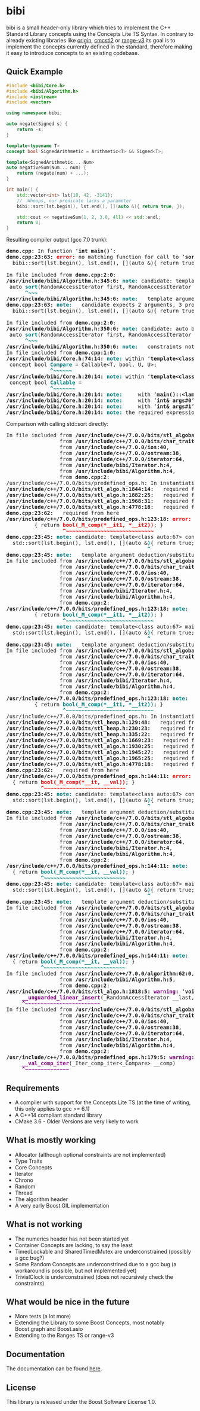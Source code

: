 bibi
====

bibi is a small header-only library which tries to implement the C++ Standard Library concepts using the Concepts Lite TS Syntax. In contrary to already existing libraries like [origin](https://github.com/asutton/origin), [cmcstl2](https://github.com/CaseyCarter/cmcstl2) or [range-v3](https://github.com/ericniebler/range-v3) its goal is to implement the concepts currently defined in the standard, therefore making it easy to introduce concepts to an existing codebase.

Quick Example
-------------
	
```c++
#include <bibi/Core.h>
#include <bibi/Algorithm.h>
#include <iostream>
#include <vector>

using namespace bibi;

auto negate(Signed s) {
	return -s;
}

template<typename T>
concept bool SignedArithmetic = Arithmetic<T> && Signed<T>;

template<SignedArithmetic... Num>
auto negativeSum(Num... num) {
	return (negate(num) + ...);
}

int main() {
	std::vector<int> lst{10, 42, -3141};
	//  Whoops, our predicate lacks a parameter
	bibi::sort(lst.begin(), lst.end(), [](auto &){ return true; });

	std::cout << negativeSum(1, 2, 3.0, 4ll) << std::endl;
	return 0;
}
```

Resulting compiler output (gcc 7.0 trunk):

<div class="highlight"><pre>
<span style="font-weight:bold;">demo.cpp:</span> In function ‘<span style="font-weight:bold;">int main()</span>’:
<span style="font-weight:bold;">demo.cpp:23:63:</span> <span style="color:red;font-weight:bold;">error: </span>no matching function for call to ‘<span style="font-weight:bold;">sort(std::vector&lt;int&gt;::iterator, std::vector&lt;int&gt;::iterator, main()::&lt;lambda(auto:67&amp;)&gt;)</span>’
  bibi::sort(lst.begin(), lst.end(), [](auto &amp;){ return true; }<span style="color:red;font-weight:bold;">)</span>;
                                                               <span style="color:red;font-weight:bold;">^</span>
In file included from <span style="font-weight:bold;">demo.cpp:2:0</span>:
<span style="font-weight:bold;">/usr/include/bibi/Algorithm.h:345:6:</span> <span style="color:teal;font-weight:bold;">note: </span>candidate: template&lt;class auto:63&gt;  requires  RandomAccessIterator&lt;auto:63&gt; auto bibi::sort(auto:63, auto:63)
 auto <span style="color:teal;font-weight:bold;">sort</span>(RandomAccessIterator first, RandomAccessIterator last)
      <span style="color:teal;font-weight:bold;">^~~~</span>
<span style="font-weight:bold;">/usr/include/bibi/Algorithm.h:345:6:</span> <span style="color:teal;font-weight:bold;">note: </span>  template argument deduction/substitution failed:
<span style="font-weight:bold;">demo.cpp:23:63:</span> <span style="color:teal;font-weight:bold;">note: </span>  candidate expects 2 arguments, 3 provided
  bibi::sort(lst.begin(), lst.end(), [](auto &amp;){ return true; }<span style="color:teal;font-weight:bold;">)</span>;
                                                               <span style="color:teal;font-weight:bold;">^</span>
In file included from <span style="font-weight:bold;">demo.cpp:2:0</span>:
<span style="font-weight:bold;">/usr/include/bibi/Algorithm.h:350:6:</span> <span style="color:teal;font-weight:bold;">note: </span>candidate: auto bibi::sort(auto:64, auto:64, auto:65) [with auto:64 = __gnu_cxx::__normal_iterator&lt;int*, std::vector&lt;int&gt; &gt;; auto:65 = main()::&lt;lambda(auto:67&amp;)&gt;]
 auto <span style="color:teal;font-weight:bold;">sort</span>(RandomAccessIterator first, RandomAccessIterator last, Compare&lt;decltype(*first)&gt; comp)
      <span style="color:teal;font-weight:bold;">^~~~</span>
<span style="font-weight:bold;">/usr/include/bibi/Algorithm.h:350:6:</span> <span style="color:teal;font-weight:bold;">note: </span>  constraints not satisfied
In file included from <span style="font-weight:bold;">demo.cpp:1:0</span>:
<span style="font-weight:bold;">/usr/include/bibi/Core.h:74:14:</span> <span style="color:teal;font-weight:bold;">note: </span>within ‘<span style="font-weight:bold;">template&lt;class T, class U&gt; concept const bool bibi::Compare&lt;T, U&gt; [with T = main()::&lt;lambda(auto:67&amp;)&gt;; U = int&amp;]</span>’
 concept bool <span style="color:teal;font-weight:bold;">Compare</span> = Callable&lt;T, bool, U, U&gt;;
              <span style="color:teal;font-weight:bold;">^~~~~~~</span>
<span style="font-weight:bold;">/usr/include/bibi/Core.h:20:14:</span> <span style="color:teal;font-weight:bold;">note: </span>within ‘<span style="font-weight:bold;">template&lt;class T, class R, class ... Args&gt; concept const bool bibi::Callable&lt;T, R, Args ...&gt; [with T = main()::&lt;lambda(auto:67&amp;)&gt;; R = bool; Args = {int&amp;, int&amp;}]</span>’
 concept bool <span style="color:teal;font-weight:bold;">Callable</span> =
              <span style="color:teal;font-weight:bold;">^~~~~~~~</span>
<span style="font-weight:bold;">/usr/include/bibi/Core.h:20:14:</span> <span style="color:teal;font-weight:bold;">note: </span>    with ‘<span style="font-weight:bold;">main()::&lt;lambda(auto:67&amp;)&gt; t</span>’
<span style="font-weight:bold;">/usr/include/bibi/Core.h:20:14:</span> <span style="color:teal;font-weight:bold;">note: </span>    with ‘<span style="font-weight:bold;">int&amp; args#0</span>’
<span style="font-weight:bold;">/usr/include/bibi/Core.h:20:14:</span> <span style="color:teal;font-weight:bold;">note: </span>    with ‘<span style="font-weight:bold;">int&amp; args#1</span>’
<span style="font-weight:bold;">/usr/include/bibi/Core.h:20:14:</span> <span style="color:teal;font-weight:bold;">note: </span>the required expression ‘<span style="font-weight:bold;">t(args ...)</span>’ would be ill-formed
</pre></div>

Comparison with calling std::sort directly:

<div class="highlight"><pre>
In file included from <span style="font-weight:bold;">/usr/include/c++/7.0.0/bits/stl_algobase.h:71:0</span>,
                 from <span style="font-weight:bold;">/usr/include/c++/7.0.0/bits/char_traits.h:39</span>,
                 from <span style="font-weight:bold;">/usr/include/c++/7.0.0/ios:40</span>,
                 from <span style="font-weight:bold;">/usr/include/c++/7.0.0/ostream:38</span>,
                 from <span style="font-weight:bold;">/usr/include/c++/7.0.0/iterator:64</span>,
                 from <span style="font-weight:bold;">/usr/include/bibi/Iterator.h:4</span>,
                 from <span style="font-weight:bold;">/usr/include/bibi/Algorithm.h:4</span>,
                 from <span style="font-weight:bold;">demo.cpp:2</span>:
/usr/include/c++/7.0.0/bits/predefined_ops.h: In instantiation of ‘<span style="font-weight:bold;">constexpr bool __gnu_cxx::__ops::_Iter_comp_iter&lt;_Compare&gt;::operator()(_Iterator1, _Iterator2) [with _Iterator1 = __gnu_cxx::__normal_iterator&lt;int*, std::vector&lt;int&gt; &gt;; _Iterator2 = __gnu_cxx::__normal_iterator&lt;int*, std::vector&lt;int&gt; &gt;; _Compare = main()::&lt;lambda(auto:67&amp;)&gt;]</span>’:
<span style="font-weight:bold;">/usr/include/c++/7.0.0/bits/stl_algo.h:1844:14:</span>   required from ‘<span style="font-weight:bold;">void std::__insertion_sort(_RandomAccessIterator, _RandomAccessIterator, _Compare) [with _RandomAccessIterator = __gnu_cxx::__normal_iterator&lt;int*, std::vector&lt;int&gt; &gt;; _Compare = __gnu_cxx::__ops::_Iter_comp_iter&lt;main()::&lt;lambda(auto:67&amp;)&gt; &gt;]</span>’
<span style="font-weight:bold;">/usr/include/c++/7.0.0/bits/stl_algo.h:1882:25:</span>   required from ‘<span style="font-weight:bold;">void std::__final_insertion_sort(_RandomAccessIterator, _RandomAccessIterator, _Compare) [with _RandomAccessIterator = __gnu_cxx::__normal_iterator&lt;int*, std::vector&lt;int&gt; &gt;; _Compare = __gnu_cxx::__ops::_Iter_comp_iter&lt;main()::&lt;lambda(auto:67&amp;)&gt; &gt;]</span>’
<span style="font-weight:bold;">/usr/include/c++/7.0.0/bits/stl_algo.h:1968:31:</span>   required from ‘<span style="font-weight:bold;">void std::__sort(_RandomAccessIterator, _RandomAccessIterator, _Compare) [with _RandomAccessIterator = __gnu_cxx::__normal_iterator&lt;int*, std::vector&lt;int&gt; &gt;; _Compare = __gnu_cxx::__ops::_Iter_comp_iter&lt;main()::&lt;lambda(auto:67&amp;)&gt; &gt;]</span>’
<span style="font-weight:bold;">/usr/include/c++/7.0.0/bits/stl_algo.h:4778:18:</span>   required from ‘<span style="font-weight:bold;">void std::sort(_RAIter, _RAIter, _Compare) [with _RAIter = __gnu_cxx::__normal_iterator&lt;int*, std::vector&lt;int&gt; &gt;; _Compare = main()::&lt;lambda(auto:67&amp;)&gt;]</span>’
<span style="font-weight:bold;">demo.cpp:23:62:</span>   required from here
<span style="font-weight:bold;">/usr/include/c++/7.0.0/bits/predefined_ops.h:123:18:</span> <span style="color:red;font-weight:bold;">error: </span>no match for call to ‘<span style="font-weight:bold;">(main()::&lt;lambda(auto:67&amp;)&gt;) (int&amp;, int&amp;)</span>’
         { return <span style="color:red;font-weight:bold;">bool(_M_comp(*__it1, *__it2))</span>; }
                  <span style="color:red;font-weight:bold;">^~~~~~~~~~~~~~~~~~~~~~~~~~~~~</span>
<span style="font-weight:bold;">demo.cpp:23:45:</span> <span style="color:teal;font-weight:bold;">note: </span>candidate: template&lt;class auto:67&gt; constexpr main()::&lt;lambda(auto:67&amp;)&gt;::operator decltype (((const main()::&lt;lambda(auto:67&amp;)&gt;*)((const main()::&lt;lambda(auto:67&amp;)&gt;* const)0u))-&gt;operator()(static_cast&lt;auto:67&amp;&gt;(&lt;anonymous&gt;))) (*)(auto:67&amp;)() const
  std::sort(lst.begin(), lst.end(), [](auto &amp;<span style="color:teal;font-weight:bold;">)</span>{ return true; });
                                             <span style="color:teal;font-weight:bold;">^</span>
<span style="font-weight:bold;">demo.cpp:23:45:</span> <span style="color:teal;font-weight:bold;">note: </span>  template argument deduction/substitution failed:
In file included from <span style="font-weight:bold;">/usr/include/c++/7.0.0/bits/stl_algobase.h:71:0</span>,
                 from <span style="font-weight:bold;">/usr/include/c++/7.0.0/bits/char_traits.h:39</span>,
                 from <span style="font-weight:bold;">/usr/include/c++/7.0.0/ios:40</span>,
                 from <span style="font-weight:bold;">/usr/include/c++/7.0.0/ostream:38</span>,
                 from <span style="font-weight:bold;">/usr/include/c++/7.0.0/iterator:64</span>,
                 from <span style="font-weight:bold;">/usr/include/bibi/Iterator.h:4</span>,
                 from <span style="font-weight:bold;">/usr/include/bibi/Algorithm.h:4</span>,
                 from <span style="font-weight:bold;">demo.cpp:2</span>:
<span style="font-weight:bold;">/usr/include/c++/7.0.0/bits/predefined_ops.h:123:18:</span> <span style="color:teal;font-weight:bold;">note: </span>  candidate expects 1 argument, 2 provided
         { return <span style="color:teal;font-weight:bold;">bool(_M_comp(*__it1, *__it2))</span>; }
                  <span style="color:teal;font-weight:bold;">^~~~~~~~~~~~~~~~~~~~~~~~~~~~~</span>
<span style="font-weight:bold;">demo.cpp:23:45:</span> <span style="color:teal;font-weight:bold;">note: </span>candidate: template&lt;class auto:67&gt; main()::&lt;lambda(auto:67&amp;)&gt;
  std::sort(lst.begin(), lst.end(), [](auto &amp;<span style="color:teal;font-weight:bold;">)</span>{ return true; });
                                             <span style="color:teal;font-weight:bold;">^</span>
<span style="font-weight:bold;">demo.cpp:23:45:</span> <span style="color:teal;font-weight:bold;">note: </span>  template argument deduction/substitution failed:
In file included from <span style="font-weight:bold;">/usr/include/c++/7.0.0/bits/stl_algobase.h:71:0</span>,
                 from <span style="font-weight:bold;">/usr/include/c++/7.0.0/bits/char_traits.h:39</span>,
                 from <span style="font-weight:bold;">/usr/include/c++/7.0.0/ios:40</span>,
                 from <span style="font-weight:bold;">/usr/include/c++/7.0.0/ostream:38</span>,
                 from <span style="font-weight:bold;">/usr/include/c++/7.0.0/iterator:64</span>,
                 from <span style="font-weight:bold;">/usr/include/bibi/Iterator.h:4</span>,
                 from <span style="font-weight:bold;">/usr/include/bibi/Algorithm.h:4</span>,
                 from <span style="font-weight:bold;">demo.cpp:2</span>:
<span style="font-weight:bold;">/usr/include/c++/7.0.0/bits/predefined_ops.h:123:18:</span> <span style="color:teal;font-weight:bold;">note: </span>  candidate expects 1 argument, 2 provided
         { return <span style="color:teal;font-weight:bold;">bool(_M_comp(*__it1, *__it2))</span>; }
                  <span style="color:teal;font-weight:bold;">^~~~~~~~~~~~~~~~~~~~~~~~~~~~~</span>
/usr/include/c++/7.0.0/bits/predefined_ops.h: In instantiation of ‘<span style="font-weight:bold;">bool __gnu_cxx::__ops::_Iter_comp_val&lt;_Compare&gt;::operator()(_Iterator, _Value&amp;) [with _Iterator = __gnu_cxx::__normal_iterator&lt;int*, std::vector&lt;int&gt; &gt;; _Value = int; _Compare = main()::&lt;lambda(auto:67&amp;)&gt;]</span>’:
<span style="font-weight:bold;">/usr/include/c++/7.0.0/bits/stl_heap.h:129:48:</span>   required from ‘<span style="font-weight:bold;">void std::__push_heap(_RandomAccessIterator, _Distance, _Distance, _Tp, _Compare) [with _RandomAccessIterator = __gnu_cxx::__normal_iterator&lt;int*, std::vector&lt;int&gt; &gt;; _Distance = long int; _Tp = int; _Compare = __gnu_cxx::__ops::_Iter_comp_val&lt;main()::&lt;lambda(auto:67&amp;)&gt; &gt;]</span>’
<span style="font-weight:bold;">/usr/include/c++/7.0.0/bits/stl_heap.h:230:23:</span>   required from ‘<span style="font-weight:bold;">void std::__adjust_heap(_RandomAccessIterator, _Distance, _Distance, _Tp, _Compare) [with _RandomAccessIterator = __gnu_cxx::__normal_iterator&lt;int*, std::vector&lt;int&gt; &gt;; _Distance = long int; _Tp = int; _Compare = __gnu_cxx::__ops::_Iter_comp_iter&lt;main()::&lt;lambda(auto:67&amp;)&gt; &gt;]</span>’
<span style="font-weight:bold;">/usr/include/c++/7.0.0/bits/stl_heap.h:335:22:</span>   required from ‘<span style="font-weight:bold;">void std::__make_heap(_RandomAccessIterator, _RandomAccessIterator, _Compare) [with _RandomAccessIterator = __gnu_cxx::__normal_iterator&lt;int*, std::vector&lt;int&gt; &gt;; _Compare = __gnu_cxx::__ops::_Iter_comp_iter&lt;main()::&lt;lambda(auto:67&amp;)&gt; &gt;]</span>’
<span style="font-weight:bold;">/usr/include/c++/7.0.0/bits/stl_algo.h:1669:23:</span>   required from ‘<span style="font-weight:bold;">void std::__heap_select(_RandomAccessIterator, _RandomAccessIterator, _RandomAccessIterator, _Compare) [with _RandomAccessIterator = __gnu_cxx::__normal_iterator&lt;int*, std::vector&lt;int&gt; &gt;; _Compare = __gnu_cxx::__ops::_Iter_comp_iter&lt;main()::&lt;lambda(auto:67&amp;)&gt; &gt;]</span>’
<span style="font-weight:bold;">/usr/include/c++/7.0.0/bits/stl_algo.h:1930:25:</span>   required from ‘<span style="font-weight:bold;">void std::__partial_sort(_RandomAccessIterator, _RandomAccessIterator, _RandomAccessIterator, _Compare) [with _RandomAccessIterator = __gnu_cxx::__normal_iterator&lt;int*, std::vector&lt;int&gt; &gt;; _Compare = __gnu_cxx::__ops::_Iter_comp_iter&lt;main()::&lt;lambda(auto:67&amp;)&gt; &gt;]</span>’
<span style="font-weight:bold;">/usr/include/c++/7.0.0/bits/stl_algo.h:1945:27:</span>   required from ‘<span style="font-weight:bold;">void std::__introsort_loop(_RandomAccessIterator, _RandomAccessIterator, _Size, _Compare) [with _RandomAccessIterator = __gnu_cxx::__normal_iterator&lt;int*, std::vector&lt;int&gt; &gt;; _Size = long int; _Compare = __gnu_cxx::__ops::_Iter_comp_iter&lt;main()::&lt;lambda(auto:67&amp;)&gt; &gt;]</span>’
<span style="font-weight:bold;">/usr/include/c++/7.0.0/bits/stl_algo.h:1965:25:</span>   required from ‘<span style="font-weight:bold;">void std::__sort(_RandomAccessIterator, _RandomAccessIterator, _Compare) [with _RandomAccessIterator = __gnu_cxx::__normal_iterator&lt;int*, std::vector&lt;int&gt; &gt;; _Compare = __gnu_cxx::__ops::_Iter_comp_iter&lt;main()::&lt;lambda(auto:67&amp;)&gt; &gt;]</span>’
<span style="font-weight:bold;">/usr/include/c++/7.0.0/bits/stl_algo.h:4778:18:</span>   required from ‘<span style="font-weight:bold;">void std::sort(_RAIter, _RAIter, _Compare) [with _RAIter = __gnu_cxx::__normal_iterator&lt;int*, std::vector&lt;int&gt; &gt;; _Compare = main()::&lt;lambda(auto:67&amp;)&gt;]</span>’
<span style="font-weight:bold;">demo.cpp:23:62:</span>   required from here
<span style="font-weight:bold;">/usr/include/c++/7.0.0/bits/predefined_ops.h:144:11:</span> <span style="color:red;font-weight:bold;">error: </span>no match for call to ‘<span style="font-weight:bold;">(main()::&lt;lambda(auto:67&amp;)&gt;) (int&amp;, int&amp;)</span>’
  { return <span style="color:red;font-weight:bold;">bool(_M_comp(*__it, __val))</span>; }
           <span style="color:red;font-weight:bold;">^~~~~~~~~~~~~~~~~~~~~~~~~~~</span>
<span style="font-weight:bold;">demo.cpp:23:45:</span> <span style="color:teal;font-weight:bold;">note: </span>candidate: template&lt;class auto:67&gt; constexpr main()::&lt;lambda(auto:67&amp;)&gt;::operator decltype (((const main()::&lt;lambda(auto:67&amp;)&gt;*)((const main()::&lt;lambda(auto:67&amp;)&gt;* const)0u))-&gt;operator()(static_cast&lt;auto:67&amp;&gt;(&lt;anonymous&gt;))) (*)(auto:67&amp;)() const
  std::sort(lst.begin(), lst.end(), [](auto &amp;<span style="color:teal;font-weight:bold;">)</span>{ return true; });
                                             <span style="color:teal;font-weight:bold;">^</span>
<span style="font-weight:bold;">demo.cpp:23:45:</span> <span style="color:teal;font-weight:bold;">note: </span>  template argument deduction/substitution failed:
In file included from <span style="font-weight:bold;">/usr/include/c++/7.0.0/bits/stl_algobase.h:71:0</span>,
                 from <span style="font-weight:bold;">/usr/include/c++/7.0.0/bits/char_traits.h:39</span>,
                 from <span style="font-weight:bold;">/usr/include/c++/7.0.0/ios:40</span>,
                 from <span style="font-weight:bold;">/usr/include/c++/7.0.0/ostream:38</span>,
                 from <span style="font-weight:bold;">/usr/include/c++/7.0.0/iterator:64</span>,
                 from <span style="font-weight:bold;">/usr/include/bibi/Iterator.h:4</span>,
                 from <span style="font-weight:bold;">/usr/include/bibi/Algorithm.h:4</span>,
                 from <span style="font-weight:bold;">demo.cpp:2</span>:
<span style="font-weight:bold;">/usr/include/c++/7.0.0/bits/predefined_ops.h:144:11:</span> <span style="color:teal;font-weight:bold;">note: </span>  candidate expects 1 argument, 2 provided
  { return <span style="color:teal;font-weight:bold;">bool(_M_comp(*__it, __val))</span>; }
           <span style="color:teal;font-weight:bold;">^~~~~~~~~~~~~~~~~~~~~~~~~~~</span>
<span style="font-weight:bold;">demo.cpp:23:45:</span> <span style="color:teal;font-weight:bold;">note: </span>candidate: template&lt;class auto:67&gt; main()::&lt;lambda(auto:67&amp;)&gt;
  std::sort(lst.begin(), lst.end(), [](auto &amp;<span style="color:teal;font-weight:bold;">)</span>{ return true; });
                                             <span style="color:teal;font-weight:bold;">^</span>
<span style="font-weight:bold;">demo.cpp:23:45:</span> <span style="color:teal;font-weight:bold;">note: </span>  template argument deduction/substitution failed:
In file included from <span style="font-weight:bold;">/usr/include/c++/7.0.0/bits/stl_algobase.h:71:0</span>,
                 from <span style="font-weight:bold;">/usr/include/c++/7.0.0/bits/char_traits.h:39</span>,
                 from <span style="font-weight:bold;">/usr/include/c++/7.0.0/ios:40</span>,
                 from <span style="font-weight:bold;">/usr/include/c++/7.0.0/ostream:38</span>,
                 from <span style="font-weight:bold;">/usr/include/c++/7.0.0/iterator:64</span>,
                 from <span style="font-weight:bold;">/usr/include/bibi/Iterator.h:4</span>,
                 from <span style="font-weight:bold;">/usr/include/bibi/Algorithm.h:4</span>,
                 from <span style="font-weight:bold;">demo.cpp:2</span>:
<span style="font-weight:bold;">/usr/include/c++/7.0.0/bits/predefined_ops.h:144:11:</span> <span style="color:teal;font-weight:bold;">note: </span>  candidate expects 1 argument, 2 provided
  { return <span style="color:teal;font-weight:bold;">bool(_M_comp(*__it, __val))</span>; }
           <span style="color:teal;font-weight:bold;">^~~~~~~~~~~~~~~~~~~~~~~~~~~</span>
In file included from <span style="font-weight:bold;">/usr/include/c++/7.0.0/algorithm:62:0</span>,
                 from <span style="font-weight:bold;">/usr/include/bibi/Algorithm.h:5</span>,
                 from <span style="font-weight:bold;">demo.cpp:2</span>:
<span style="font-weight:bold;">/usr/include/c++/7.0.0/bits/stl_algo.h:1818:5:</span> <span style="color:purple;font-weight:bold;">warning: </span>‘<span style="font-weight:bold;">void std::__unguarded_linear_insert(_RandomAccessIterator, _Compare) [with _RandomAccessIterator = __gnu_cxx::__normal_iterator&lt;int*, std::vector&lt;int&gt; &gt;; _Compare = __gnu_cxx::__ops::_Val_comp_iter&lt;main()::&lt;lambda(auto:67&amp;)&gt; &gt;]</span>’ used but never defined
     <span style="color:purple;font-weight:bold;">__unguarded_linear_insert</span>(_RandomAccessIterator __last,
     <span style="color:purple;font-weight:bold;">^~~~~~~~~~~~~~~~~~~~~~~~~</span>
In file included from <span style="font-weight:bold;">/usr/include/c++/7.0.0/bits/stl_algobase.h:71:0</span>,
                 from <span style="font-weight:bold;">/usr/include/c++/7.0.0/bits/char_traits.h:39</span>,
                 from <span style="font-weight:bold;">/usr/include/c++/7.0.0/ios:40</span>,
                 from <span style="font-weight:bold;">/usr/include/c++/7.0.0/ostream:38</span>,
                 from <span style="font-weight:bold;">/usr/include/c++/7.0.0/iterator:64</span>,
                 from <span style="font-weight:bold;">/usr/include/bibi/Iterator.h:4</span>,
                 from <span style="font-weight:bold;">/usr/include/bibi/Algorithm.h:4</span>,
                 from <span style="font-weight:bold;">demo.cpp:2</span>:
<span style="font-weight:bold;">/usr/include/c++/7.0.0/bits/predefined_ops.h:179:5:</span> <span style="color:purple;font-weight:bold;">warning: </span>‘<span style="font-weight:bold;">__gnu_cxx::__ops::_Val_comp_iter&lt;_Compare&gt; __gnu_cxx::__ops::__val_comp_iter(__gnu_cxx::__ops::_Iter_comp_iter&lt;_Compare&gt;) [with _Compare = main()::&lt;lambda(auto:67&amp;)&gt;]</span>’ used but never defined
     <span style="color:purple;font-weight:bold;">__val_comp_iter</span>(_Iter_comp_iter&lt;_Compare&gt; __comp)
     <span style="color:purple;font-weight:bold;">^~~~~~~~~~~~~~~</span>
</pre></div>

Requirements
------------

* A compiler with support for the Concepts Lite TS (at the time of writing, this only applies to gcc >= 6.1)
* A C++14 compliant standard library
* CMake 3.6 - Older Versions are very likely to work

What is mostly working
----------------------
* Allocator (although optional constraints are not implemented)
* Type Traits
* Core Concepts
* Iterator
* Chrono
* Random
* Thread
* The algorithm header
* A very early Boost.GIL implementation

What is not working
-------------------
* The numerics header has not been started yet
* Container Concepts are lacking, to say the least
* TimedLockable and SharedTimedMutex are underconstrained (possibly a gcc bug?)
* Some Random Concepts are underconstrined due to a gcc bug (a workaround is possible, but not implemented yet)
* TrivialClock is underconstrained (does not recursively check the constraints)

What would be nice in the future
--------------------------------
* More tests (a lot more)
* Extending the Library to some Boost Concepts, most notably Boost.graph and Boost.asio
* Extending to the Ranges TS or range-v3

Documentation
-------------
The documentation can be found [here](https://bibi.readthedocs.io/).

License
-------
This library is released under the Boost Software License 1.0.
